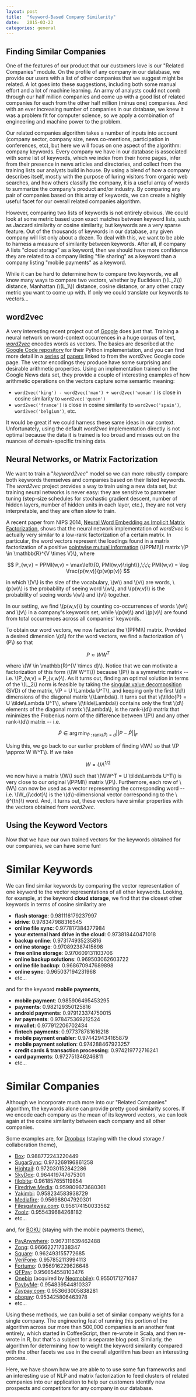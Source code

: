 ```yaml
---
layout: post
title:  "Keyword-Based Company Similarity"
date:   2015-03-23
categories: general
---
```


Finding Similar Companies
-------------------------

One of the features of our product that our customers love is our
"Related Companies" module. On the profile of any company in our database, we
provide our users with a list of other companies that we suggest might be
related. A lot goes into these suggestions, including both some manual effort
and a lot of machine learning. An army of analysts could not comb through
our half million companies and come up with a good list of related companies for
each from the other half million (minus one) companies. And with an ever
increasing number of companies in our database, we knew it was a problem fit
for computer science, so we apply a combination of engineering and
machine power to the problem.

Our related companies algorithm takes a number of inputs into account (company
sector, company size, news co-mentions, participation in conferences, etc), but
here we will focus on one aspect
of the algorithm: company keywords. Every company we have in our database is
associated with some list of keywords, which we index from their
home pages, infer from their presence in news articles and directories, and
collect from the training lists our analysts build in house. By using a blend of
how a company describes itself, mostly with the purpose
of luring visitors from organic web searches, and how others classify the company,
it is a useful array of words
to summarize the company's product and/or industry. By
comparing any pair of companies based on this array of keywords,
we can create a highly useful facet for our overall related companies algorithm.

However, comparing two lists of keywords is not entirely obvious. We could look
at some metric based upon exact matches between keyword lists, such as Jaccard
similarity or cosine similarity, but keywords are a very sparse feature. Out of
the thousands of keywords in our database, any given company will list only about
a dozen. To deal with this, we want to be able to harness a measure of similarity
between keywords. After all, if company A lists "cloud storage" as a keyword,
then we should have more confidence they are related to a company listing
"file sharing" as a keyword than a company listing "mobile payments" as a
keyword.

While it can be hard to determine how to compare two keywords, we all know many 
ways to compare two vectors, whether by Euclidean (\\(L_2\\)) distance, Manhattan
(\\(L_1\\)) distance, cosine distance, or any other crazy metric you want to
come up with. If only we could translate our keywords to vectors...


word2vec
--------

<!-- word2vec default dims? -->
<!-- NIPS year? -->
<!-- word2vec examples? -->
A very interesting recent project out of [Google](https://datafox.co/google) does
just that. Training a neural network on word-context occurrences in a huge corpus
of text, *[word2vec][word2vec-google-code]* encodes words as vectors.
The basics are described at the
[Google Code repository][word2vec-google-code]
for their Python implementation, and you can find more detail in a
[series][word2vec-paper-1] [of][word2vec-paper-2] [papers][word2vec-paper-3]
linked to from the word2vec Google code page.
The vector encodings they produce have some surprising and desirable arithmetic
properties. Using an implementation trained on the Google News data set, they
provide a couple of interesting examples of how arithmetic operations on the
vectors capture some semantic meaning:

* `word2vec('king') - word2vec('man') + word2vec('woman')` is close in cosine
  similarity to `word2vec('queen')`
* `word2vec('france')` is close in cosine similarity to `word2vec('spain')`,
  `word2vec('belgium')`, etc.

It would be great if we could harness these same ideas in our context.
Unfortunately, using the default *word2vec* implementation directly is not
optimal because the data it is trained is too broad and misses out on the
nuances of domain-specific training data.
<!--
for a couple of reasons: (a) the data it is trained on is too broad
and misses out on the nuances of a domain-specific approach, and (b) the default
implementation only considers single words, whereas keywords are often multiple
words or short phrases (e.g. "mobile payments" or "cloud storage").
-->


Neural Networks, or Matrix Factorization
----------------------------------------

<!-- look at word2vec docs on implementation... -->
We want to train a "*keyword2vec*" model so we can more robustly compare both
keywords themselves and companies based on their listed keywords.
The *word2vec* project provides
a way to train using a new data set, but training neural networks is never easy:
they are sensitive to parameter tuning (step-size schedules for stochastic gradient
descent, number of hidden layers, number of hidden units in each layer, etc.),
they are not very interpretable, and they are often slow to train.

A recent paper from NIPS 2014,
[Neural Word Embedding as Implicit Matrix Factorization][word-embed-mf], shows
that the neural
network implementation of *word2vec* is actually very similar to a low-rank
factorization of a certain matrix. In particular, the word vectors represent
the loadings found in a matrix factorization of a positive
[pointwise mutual information][pmi-wikipedia] (\\(PPMI\\)) matrix
\\(P \in \mathbb{R}^{V \times V}\\), where

$$
P_{w,v} = PPMI(w,v) = \max\left\{0, PMI(w,v)\right\},\;\;\;
PMI(w,v) = \log \frac{p(w,v)}{p(w)p(v)}
$$

in which \\(V\\) is the size of the vocabulary, \\(w\\) and \\(v\\) are words,
\\(p(w)\\) is the probability of seeing word \\(w\\),
and \\(p(w,v)\\) is the probability of seeing words \\(w\\) and \\(v\\)
together.

In our setting, we find \\(p(w,v)\\) by counting co-occurrences of words \\(w\\)
and \\(v\\) in a company's keywords set, while \\(p(w)\\) and \\(p(v)\\) are
found from total occurrences across all companies' keywords.

To obtain our word vectors, we now factorize the \\(PPMI\\) matrix. Provided a
desired dimension \\(d\\) for the word vectors, we find a factorization of
\\(P\\) so that

$$
P \approx W W^T
$$

where \\(W \in \mathbb{R}^{V \times d}\\). Notice that we can motivate a
factorization of this form (\\(W W^T\\)) because \\(P\\) is a symmetric matrix
-- i.e. \\(P_{w,v} = P_{v,w}\\). As it turns out, finding an optimal solution
in terms of the \\(L_2\\) norm is feasible by taking the
[singular value decomposition][svd-wikipedia] (SVD) of the matrix,
\\(P = U \Lambda U^T\\), and keeping only the first \\(d\\) dimensions of the
diagonal matrix \\(\Lambda\\). It turns out that
\\(\tilde{P} = U \tilde\Lambda U^T\\), where \\(\tilde\Lambda\\) contains only
the first \\(d\\) elements of the diagonal matrix \\(\Lambda\\), is the
rank-\\(d\\) matrix that minimizes the Frobenius norm of the difference between
\\(P\\) and any other rank-\\(d\\) matrix -- i.e.

$$
\tilde{P} \in \arg\min_{\hat{P}\;:\;\textrm{rank}(\hat{P}) = d} ||P - \hat{P}||_F
$$

Using this, we go back to our earlier problem of finding \\(W\\) so that
\\(P \approx W W^T\\). If we take

$$
W = U \tilde{\Lambda}^{1/2}
$$

we now have a matrix \\(W\\) such that \\(WW^T = U \tilde\Lambda U^T\\) is very
close to our original
\\(PPMI\\) matrix \\(P\\). Furthemore, each row of \\(W\\) can now be used as a
vector representing the corresponding word -- i.e. \\(W_{i\cdot}\\) is the
\\(d\\)-dimensional vector corresponding to the \\(i^{th}\\) word. And, it turns
out, these vectors have similar properties with the vectors obtained from
*word2vec*.


Using the Keyword Vectors
-------------------------

Now that we have our own trained vectors for the keywords obtained for our
companies, we can have some fun!

Similar Keywords
================

We can find similar keywords by comparing the vector representation of one
keyword to the vector representations of all other keywords. Looking, for
example, at the keyword  **cloud storage**, we find that the closest other
keywords in terms of cosine similarity are

<!-- TODO: a table would be nice, but then have to mess w/ the css -->
<!-- TODO: choose one, or another one entirely (also, can cherry-pick...) -->
* **flash storage**: 0.981116179237997
* **idrive**: 0.978347988316545
* **online file sync**: 0.977817384377984
* **your external hard drive in the cloud**: 0.973818440471018
* **backup online**: 0.973174935235816
* **online storage**: 0.970892387415698
* **free online storage**: 0.970609131103706
* **online backup solutions**: 0.969503062603722
* **online file backup**: 0.968670947689898
* **online sync**: 0.965037194231968
* etc...

and for the keyword **mobile payments**,

* **mobile payment**: 0.985906495453295
* **payments**: 0.982129350125816
* **android payments**: 0.979123374750015
* **ivr payments**: 0.978475369212524
* **mwallet**: 0.977912206702434
* **fintech   payments**: 0.977378781616218
* **mobile payment enabler**: 0.974429434165879
* **mobile payment solution**: 0.974288467923257
* **credit cards & transaction processing**: 0.974219772716241
* **card payments**: 0.972751346246811
* etc...


Similar Companies
=================

Although we incorporate much more into our "Related Companies" algorithm, the
keywords alone can provide pretty good similarity scores. If we encode each
company as the mean of its keyword vectors, we can look again at the cosine
similarity between each company and all other companies.

Some examples are, for [Dropbox](https://datafox.co/dropbox) (staying with the
cloud storage / collaboration theme),

* [Box](https://datafox.co/box): 0.988772243220449
* [SugarSync](https://datafox.co/sugarsync): 0.973269196861258
* [Hightail](https://datafox.co/hightail): 0.972030152842286
* [SkyDox](https://datafox.co/skydox): 0.964419747675301
* [filobite](https://datafox.co/filobite): 0.961857655119854
* [Firedrive Media](https://datafox.co/firedrive-media): 0.959809673680361
* [Yakimbi](https://datafox.co/yakimbi): 0.958234583938729
* [Mediafire](https://datafox.co/mediafire): 0.956988047920301
* [Filesgateway.com](https://datafox.co/filesgateway-com): 0.956174150033562
* [Zoolz](https://datafox.co/zoolz): 0.955439684268182
* etc...

and, for [BOKU](https://datafox.co/boku) (staying with the mobile payments
theme),

* [PayAnywhere](https://datafox.co/payanywhere): 0.967311639462488
* [Zong](https://datafox.co/zong): 0.966622717338347
* [Square](https://datafox.co/square): 0.962493155772685
* [VeriFone](https://datafox.co/verifone): 0.957852113994113
* [Fortumo](https://datafox.co/fortumo): 0.956916229626648
* [QFPay](https://datafox.co/qfpay): 0.956654558103476
* [Onebip](https://datafox.co/onebip) (acquired by [Neomobile](https://datafox.co/neomobile)): 0.9550171271087
* [PaybyMe](https://datafox.co/paybyme): 0.954839544810337
* [Zaypay.com](https://datafox.co/zaypay): 0.953663005838281
* [obopay](https://datafox.co/obopay): 0.953425806463978
* etc...

Using these methods, we can build a set of similar company weights for a single
company. The engineering feat of running this portion of the algorithm across our
more than 500,000 companies is an another feat entirely, which started in
CoffeeScript, then re-wrote in Scala, and then re-wrote in R, but that's a subject
for a separate blog post. Similarly, the algorithm for determining how to weight
the keyword similarity compared with the other facets we use in the overall
algorithm has been an interesting process. 

Here, we have shown how we are able to to use some fun frameworks and an
interesting use of NLP and matrix factorization to feed clusters of related
companies into our application to help our customers identify new prospects and
competitors for any company in our database. 

<!-- ALSO: could plot vectors in first 2 dimensions for various keywords / companies -->

[word2vec-google-code]: https://code.google.com/p/word2vec/
[word2vec-paper-1]: http://arxiv.org/pdf/1301.3781.pdf
[word2vec-paper-2]: http://arxiv.org/pdf/1310.4546.pdf
[word2vec-paper-3]: http://research.microsoft.com/pubs/189726/rvecs.pdf
[word-embed-mf]: http://papers.nips.cc/paper/5477-neural-word-embedding-as-implicit-matrix-factorization.pdf
[pmi-wikipedia]: http://en.wikipedia.org/wiki/Pointwise_mutual_information
[svd-wikipedia]: http://en.wikipedia.org/wiki/Singular_value_decomposition
